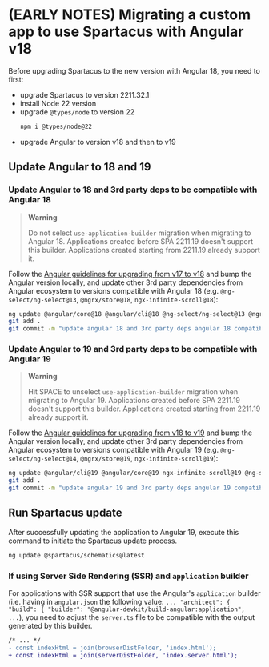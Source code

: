 # (EARLY NOTES) Migrating a custom app to use Spartacus with Angular v18

Before upgrading Spartacus to the new version with Angular 18, you need to first:

- upgrade Spartacus to version 2211.32.1
- install Node 22 version
- upgrade `@types/node` to version 22
  ```bash
  npm i @types/node@22
  ```
- upgrade Angular to version v18 and then to v19

## Update Angular to 18 and 19

### Update Angular to 18 and 3rd party deps to be compatible with Angular 18

> **Warning**
>
> Do not select `use-application-builder` migration when migrating to Angular 18. Applications created before SPA 2211.19 doesn't support this builder. Applications created starting from 2211.19 already support it.

Follow the [Angular guidelines for upgrading from v17 to v18](https://angular.dev/update-guide?v=17.0-18.0&l=3) and bump the Angular version locally, and update other 3rd party dependencies from Angular ecosystem  to versions compatible with Angular 18 (e.g. `@ng-select/ng-select@13`, `@ngrx/store@18`, `ngx-infinite-scroll@18`):

```bash
ng update @angular/core@18 @angular/cli@18 @ng-select/ng-select@13 @ngrx/store@18 ngx-infinite-scroll@18 --force
git add .
git commit -m "update angular 18 and 3rd party deps angular 18 compatible"
```


### Update Angular to 19 and 3rd party deps to be compatible with Angular 19

> **Warning**
>
> Hit SPACE to unselect `use-application-builder` migration when migrating to Angular 19. Applications created before SPA 2211.19 doesn't support this builder. Applications created starting from 2211.19 already support it.

Follow the [Angular guidelines for upgrading from v18 to v19](https://angular.dev/update-guide?v=18.0-19.0&l=3) and bump the Angular version locally, and update other 3rd party dependencies from Angular ecosystem  to versions compatible with Angular 19 (e.g. `@ng-select/ng-select@14`, `@ngrx/store@19`, `ngx-infinite-scroll@19`):

```bash
ng update @angular/cli@19 @angular/core@19 ngx-infinite-scroll@19 @ng-select/ng-select@14 @ngrx/store@19 angular-oauth2-oidc@19 --force
git add .
git commit -m "update angular 19 and 3rd party deps angular 19 compatible"
```



## Run Spartacus update

After successfully updating the application to Angular 19, execute this command to initiate the Spartacus update process.

```bash
ng update @spartacus/schematics@latest
```

### If using Server Side Rendering (SSR) and `application` builder

For applications with SSR support that use the Angular's `application` builder (i.e. having in `angular.json` the following value: `... "architect": { "build": { "builder": "@angular-devkit/build-angular:application", ...`), you need to adjust the `server.ts` file to be compatible with the output generated by this builder. 

```diff
/* ... */
- const indexHtml = join(browserDistFolder, 'index.html');
+ const indexHtml = join(serverDistFolder, 'index.server.html');
```





